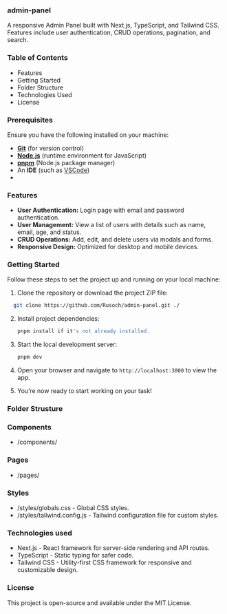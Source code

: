 ### admin-panel
A responsive Admin Panel built with Next.js, TypeScript, and Tailwind CSS. Features include user authentication, CRUD operations, pagination, and search. 

### Table of Contents
- Features
- Getting Started
- Folder Structure
- Technologies Used
- License
  
### Prerequisites

Ensure you have the following installed on your machine:

-   [**Git**](https://git-scm.com/) (for version control)
-   [**Node.js**](https://nodejs.org/en) (runtime environment for JavaScript)
-   [**pnpm**](https://pnpm.io/) (Node.js package manager)
-   An **IDE** (such as [VSCode](https://code.visualstudio.com/))
-   
### Features
- **User Authentication:** Login page with email and password authentication.
- **User Management:** View a list of users with details such as name, email, age, and status.
- **CRUD Operations:** Add, edit, and delete users via modals and forms.
- **Responsive Design:** Optimized for desktop and mobile devices.
    
### Getting Started

Follow these steps to set the project up and running on your local machine:

1. Clone the repository or download the project ZIP file:
  ```bash
    git clone https://github.com/Rusoch/admin-panel.git ./
  ```
2. Install project dependencies:

    ```bash
    pnpm install if it's not already installed.
    ```

3. Start the local development server:

    ```bash
    pnpm dev
    ```
4. Open your browser and navigate to `http://localhost:3000` to view the app.
5. You’re now ready to start working on your task!

### Folder Strusture
### Components
- /components/
### Pages
- /pages/
### Styles
- /styles/globals.css - Global CSS styles.
- /styles/tailwind.config.js - Tailwind configuration file for custom styles.
### Technologies used
- Next.js - React framework for server-side rendering and API routes.
- TypeScript - Static typing for safer code.
- Tailwind CSS - Utility-first CSS framework for responsive and customizable design.

### License
This project is open-source and available under the MIT License.


